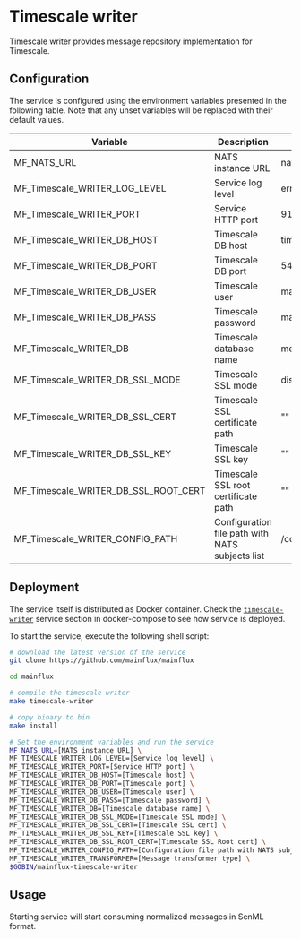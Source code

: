 # Timescale writer

Timescale writer provides message repository implementation for Timescale.

## Configuration

The service is configured using the environment variables presented in the
following table. Note that any unset variables will be replaced with their
default values.

| Variable                             | Description                                     | Default                |
| -----------------------------------  | ----------------------------------------------- | ---------------------- |
| MF_NATS_URL                          | NATS instance URL                               | nats://localhost:4222  |
| MF_Timescale_WRITER_LOG_LEVEL        | Service log level                               | error                  |
| MF_Timescale_WRITER_PORT             | Service HTTP port                               | 9104                   |
| MF_Timescale_WRITER_DB_HOST          | Timescale DB host                               | timescale              |
| MF_Timescale_WRITER_DB_PORT          | Timescale DB port                               | 5432                   |
| MF_Timescale_WRITER_DB_USER          | Timescale user                                  | mainflux               |
| MF_Timescale_WRITER_DB_PASS          | Timescale password                              | mainflux               |
| MF_Timescale_WRITER_DB               | Timescale database name                         | messages               |
| MF_Timescale_WRITER_DB_SSL_MODE      | Timescale SSL mode                              | disabled               |
| MF_Timescale_WRITER_DB_SSL_CERT      | Timescale SSL certificate path                  | ""                     |
| MF_Timescale_WRITER_DB_SSL_KEY       | Timescale SSL key                               | ""                     |
| MF_Timescale_WRITER_DB_SSL_ROOT_CERT | Timescale SSL root certificate path             | ""                     |
| MF_Timescale_WRITER_CONFIG_PATH      | Configuration file path with NATS subjects list | /config.toml           |

## Deployment

The service itself is distributed as Docker container. Check the [`timescale-writer`](https://github.com/mainflux/mainflux/blob/master/docker/addons/timescale-writer/docker-compose.yml#L34-L59) service section in docker-compose to see how service is deployed.

To start the service, execute the following shell script:

```bash
# download the latest version of the service
git clone https://github.com/mainflux/mainflux

cd mainflux

# compile the timescale writer
make timescale-writer

# copy binary to bin
make install

# Set the environment variables and run the service
MF_NATS_URL=[NATS instance URL] \
MF_TIMESCALE_WRITER_LOG_LEVEL=[Service log level] \
MF_TIMESCALE_WRITER_PORT=[Service HTTP port] \
MF_TIMESCALE_WRITER_DB_HOST=[Timescale host] \
MF_TIMESCALE_WRITER_DB_PORT=[Timescale port] \
MF_TIMESCALE_WRITER_DB_USER=[Timescale user] \
MF_TIMESCALE_WRITER_DB_PASS=[Timescale password] \
MF_TIMESCALE_WRITER_DB=[Timescale database name] \
MF_TIMESCALE_WRITER_DB_SSL_MODE=[Timescale SSL mode] \
MF_TIMESCALE_WRITER_DB_SSL_CERT=[Timescale SSL cert] \
MF_TIMESCALE_WRITER_DB_SSL_KEY=[Timescale SSL key] \
MF_TIMESCALE_WRITER_DB_SSL_ROOT_CERT=[Timescale SSL Root cert] \
MF_TIMESCALE_WRITER_CONFIG_PATH=[Configuration file path with NATS subjects list] \
MF_TIMESCALE_WRITER_TRANSFORMER=[Message transformer type] \
$GOBIN/mainflux-timescale-writer
```

## Usage

Starting service will start consuming normalized messages in SenML format.
